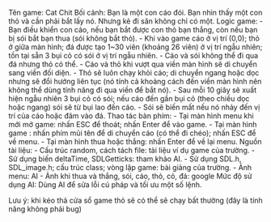 Tên game: Cat Chit
Bối cảnh:
  Bạn là một con cáo đói. Bạn nhìn thấy một con thỏ và cần phải bắt lấy nó. Nhưng kẻ đi săn không chỉ có một.
Logic game:
    - Bạn điều khiển con cáo, nếu bạn bắt được con thỏ bạn thắng, còn nếu bạn bị sói bắt bạn thua (sói không bắt thỏ).
    - Khi vào game cáo ở vị trí (0,0); thỏ ở giữa màn hình; đá được tạo 1~30 viên (khoảng 26 viên) ở vị trí ngẫu nhiên; tồn tại sẵn 3 bụi cỏ có sói ở vị trí ngẫu nhiên.
    - Cáo và sói không thể đi qua đá nhưng thỏ có thể.
    - Cáo và thỏ khi vượt qua viền màn hình sẽ di chuyển sang viền đối diện.
    - Thỏ sẽ luôn chạy khỏi cáo; di chuyển ngang hoặc dọc nhưng sẽ đổi hướng liên tục (nó tính cả khoảng cách đến viền màn hình nên không thể dùng tính năng đi qua viền để bắt nó).
    - Sau mỗi 10 giây sẽ xuất hiện ngẫu nhiên 3 bụi cỏ có sói; nếu cáo đến gần bụi cỏ (theo chiều dọc hoặc ngang) sói sẽ từ bụi lao đến cáo.
    - Sói sẽ biến mất nếu nó nhảy đến vị trí của cáo hoặc đâm vào đá.
Thao tác bàn phím:
    - Tại màn hình menu khi mới mở game: nhấn ESC để thoát; nhấn Enter để vào game.
    - Tại màn hình game : nhấn phím mũi tên để di chuyển cáo (có thể đi chéo); nhấn ESC để về menu.
    - Tại màn hình thua hoặc thắng: nhấn Enter để về lại menu.
Nguồn tài liệu:
    - Cấu trúc random, cách tách file: tài liệu ví dụ game của trường.
    - Sử dụng biến deltaTime, SDLGetticks: tham khảo AI.
    - Sử dụng SDL.h, SDL_image.h; cấu trúc class; vòng lặp game: bài giảng của trường.
    - Ảnh menu: AI
    - Ảnh khi thua và thắng, sói, cáo, thỏ, cỏ, đá: google
Mức độ sử dụng AI:
  Dùng AI để sửa lỗi cú pháp và tối ưu một số lệnh.


























  Lưu ý: khi kéo thả cửa sổ game thỏ sẽ có thể sẽ chạy bất thường (đây là tính năng không phải bug)
    
